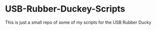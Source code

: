 # USB-Rubber-Duckey-Scripts
This is just a small repo of some of my scripts for the USB Rubber Ducky
